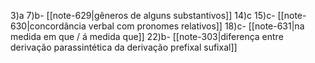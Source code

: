 
3)a 
7)b- [[note-629|gêneros de alguns substantivos]]
14)c
15)c- [[note-630|concordância verbal com pronomes relativos]]
18)c- [[note-631|na medida em que / á medida que]]
22)b- [[note-303|diferença entre derivação parassintética da derivação prefixal sufixal]]

